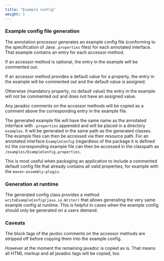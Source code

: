 ```yaml
---
title: "Example config"
weight: 5
---
```


### Example config file generation

The annotation processor generates an example config file (conforming to the
specification of Java `.properties` files) for each annotated interface.
That example contains an entry for each accessor method. 

If an accessor method is optional, the entry in the example will be
commented out.

If an accessor method provides a default value for a property, the entry
in the example will be commented out and the default value is assigned.

Otherwise (mandatory property, no default value) the entry in the example
will _not_ be commented out and does not have an assigned value.

Any javadoc comments on the accessor methods will be copied as a comment
above the corresponding entry in the example file.

The generated example file will have the same name as the annotated
interface with `.properties` appended and will be placed in a directory
`examples`. It will be generated in the same path as the generated classes.
The example files can then be accessed via their resource path. For an
annotated interface `ExampleConfig` (regardless of the package it is
defined in) the corresponding example file can then be accessed in the
classpath as `/examples/ExampleConfig.properties`.

This is most useful when packaging an application to include a commented
default config file that already contains all valid properties, for example
with the `maven-assembly-plugin`.


### Generation at runtime

The generated config class provides a method
`writeExampleConfig(java.io.Writer)` that allows generating the very same
example config at runtime. This is helpful in cases when the example config
should only be generated on a users demand.

### Caveats

The block tags of the javdoc comments on the accessor methods are stripped
off before copying them into the example config.

However at the moment the remaining javadoc is copied as is. That means
all HTML markup and all javadoc tags will be copied, too.
